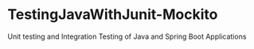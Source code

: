 # TestingJavaWithJunit-Mockito
Unit testing and Integration Testing of  Java and Spring Boot Applications
